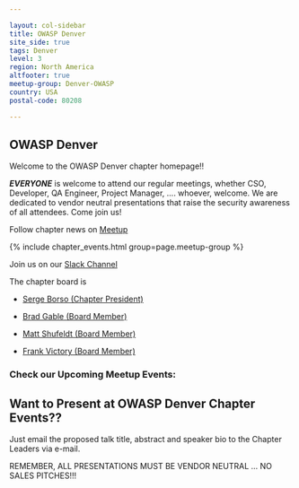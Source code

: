 ```yaml
---

layout: col-sidebar
title: OWASP Denver
site_side: true
tags: Denver
level: 3
region: North America
altfooter: true
meetup-group: Denver-OWASP
country: USA
postal-code: 80208

---
```

OWASP Denver
-----------------
Welcome to the OWASP Denver chapter homepage!!

***EVERYONE*** is welcome to attend our regular meetings, whether CSO, Developer, QA Engineer, Project Manager, ....  whoever, welcome.  We are dedicated to vendor neutral presentations that raise the security awareness of all attendees.  Come join us!

Follow chapter news on [Meetup](https://www.meetup.com/Denver-OWASP/) 

{% include chapter_events.html group=page.meetup-group %}

Join us on our [Slack Channel](https://join.slack.com/t/denver-owasp/shared_invite/zt-d9ncxhfp-Px6DZBZhsRplWExVbJnm0w) 

The chapter board is 

* [Serge Borso (Chapter President)](mailto:serge.borso@owasp.org)
* [Brad Gable (Board Member)](mailto:brad.gable@owasp.org)

* [Matt Shufeldt (Board Member)](mailto:matt.shufeldt@owasp.org)
* [Frank Victory (Board Member)](mailto:frank.victory@owasp.org)

### Check our Upcoming Meetup Events:

Want to Present at OWASP Denver Chapter Events??
--------------------------------------------
Just email the proposed talk title, abstract and speaker bio to the Chapter Leaders via e-mail.  

REMEMBER, ALL PRESENTATIONS MUST BE VENDOR NEUTRAL ... NO SALES PITCHES!!!
